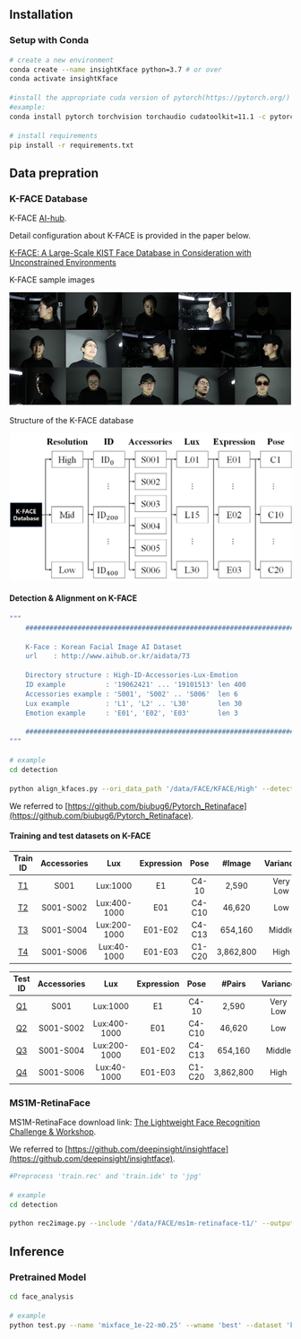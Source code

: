 
## Installation

### Setup with Conda
```bash
# create a new environment
conda create --name insightKface python=3.7 # or over
conda activate insightKface

#install the appropriate cuda version of pytorch(https://pytorch.org/)
#example:
conda install pytorch torchvision torchaudio cudatoolkit=11.1 -c pytorch -c conda-forge

# install requirements
pip install -r requirements.txt
```

## Data prepration

### K-FACE Database
K-FACE [AI-hub](https://aihub.or.kr/).

Detail configuration about K-FACE is provided in the paper below.

[K-FACE: A Large-Scale KIST Face Database in Consideration with
Unconstrained Environments](https://arxiv.org/abs/2103.02211)

K-FACE sample images

![title](_images/kface_sample.png)

Structure of the K-FACE database

![title](_images/structure_of_kface.png)

#### Detection & Alignment on K-FACE

```bash
"""
    ###################################################################

    K-Face : Korean Facial Image AI Dataset
    url    : http://www.aihub.or.kr/aidata/73

    Directory structure : High-ID-Accessories-Lux-Emotion
    ID example          : '19062421' ... '19101513' len 400
    Accessories example : 'S001', 'S002' .. 'S006'  len 6
    Lux example         : 'L1', 'L2' .. 'L30'       len 30
    Emotion example     : 'E01', 'E02', 'E03'       len 3
    
    ###################################################################
"""

# example
cd detection

python align_kfaces.py --ori_data_path '/data/FACE/KFACE/High' --detected_data_path 'kface_retina_align_112x112'
```
We referred to [https://github.com/biubug6/Pytorch_Retinaface](https://github.com/biubug6/Pytorch_Retinaface).

#### Training and test datasets on K-FACE 
|Train ID|Accessories|Lux|Expression|Pose|#Image|Variance|
|:---:|:---:|:---:|:---:|:---:|:---:|:---:|
|[T1](https://github.com/Jung-Jun-Uk/insightKface_pytorch/blob/main/recognition/data/KFACE/kface.T1.yaml)|S001|Lux:1000|E1|C4-10|2,590|Very Low|
|[T2](https://github.com/Jung-Jun-Uk/insightKface_pytorch/blob/main/recognition/data/KFACE/kface.T2.yaml)|S001-S002|Lux:400-1000|E01|C4-C10|46,620|Low|
|[T3](https://github.com/Jung-Jun-Uk/insightKface_pytorch/blob/main/recognition/data/KFACE/kface.T3.yaml)|S001-S004|Lux:200-1000|E01-E02|C4-C13|654,160|Middle|
|[T4](https://github.com/Jung-Jun-Uk/insightKface_pytorch/blob/main/recognition/data/KFACE/kface.T4.yaml)|S001-S006|Lux:40-1000|E01-E03|C1-C20|3,862,800|High|

|Test  ID |Accessories|Lux|Expression|Pose|#Pairs|Variance|
|:---:|:---:|:---:|:---:|:---:|:---:|:---:|
|[Q1](https://github.com/Jung-Jun-Uk/insightKface_pytorch/blob/main/recognition/data/KFACE/kface.Q1.txt)|S001|Lux:1000|E1|C4-10|2,590|Very Low|
|[Q2](https://github.com/Jung-Jun-Uk/insightKface_pytorch/blob/main/recognition/data/KFACE/kface.Q2.txt)|S001-S002|Lux:400-1000|E01|C4-C10|46,620|Low|
|[Q3](https://github.com/Jung-Jun-Uk/insightKface_pytorch/blob/main/recognition/data/KFACE/kface.Q3.txt)|S001-S004|Lux:200-1000|E01-E02|C4-C13|654,160|Middle|
|[Q4](https://github.com/Jung-Jun-Uk/insightKface_pytorch/blob/main/recognition/data/KFACE/kface.Q4.txt)|S001-S006|Lux:40-1000|E01-E03|C1-C20|3,862,800|High|

### MS1M-RetinaFace
MS1M-RetinaFace download link: [The Lightweight Face Recognition Challenge & Workshop](https://github.com/deepinsight/insightface/tree/master/challenges/iccv19-lfr).

We referred to [https://github.com/deepinsight/insightface](https://github.com/deepinsight/insightface).
```bash
#Preprocess 'train.rec' and 'train.idx' to 'jpg'

# example
cd detection

python rec2image.py --include '/data/FACE/ms1m-retinaface-t1/' --output 'MS1M-RetinaFace'
```

## Inference

### Pretrained Model


```bash
cd face_analysis

# example
python test.py --name 'mixface_1e-22-m0.25' --wname 'best' --dataset 'kface'
```